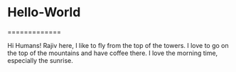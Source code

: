 # Hello-World
=============

Hi Humans!
Rajiv here, I like to fly from the top of the towers.
I love to go on the top of the mountains and have coffee there.
I love the morning time, especially the sunrise.
